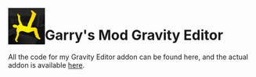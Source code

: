 <img src="gravityeditoriconredo.jpg?raw=true" width="75" align="left">

# Garry's Mod Gravity Editor
All the code for my Gravity Editor addon can be found here, and the actual addon is available [here](https://steamcommunity.com/sharedfiles/filedetails/?id=408860867).
